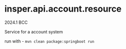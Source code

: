 # insper.api.account.resource

2024.1 BCC 

Service for a account system

run with - ```mvn clean package:springboot run```